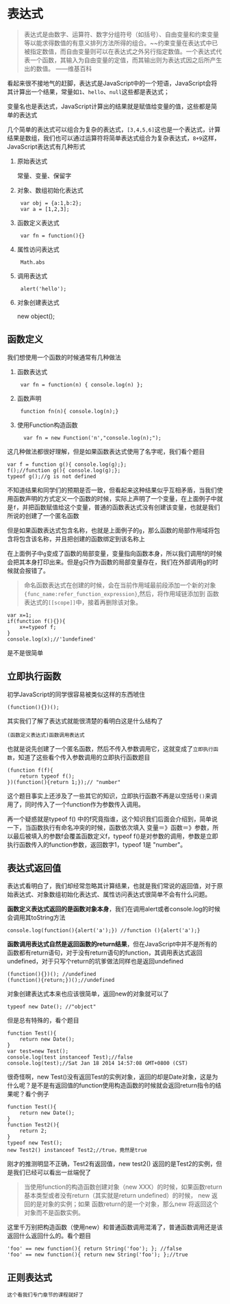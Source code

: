 # 表达式

> 表达式是由数字、运算符、数字分组符号（如括号）、自由变量和约束变量等以能求得数值的有意义排列方法所得的组合。~~约束变量在表达式中已被指定数值，而自由变量则可以在表达式之外另行指定数值。一个表达式代表一个函数，其输入为自由变量的定值，而其输出则为表达式因之后所产生出的数值。 ——维基百科

看起来很不接地气的赶脚，表达式是JavaScript中的一个短语，JavaScript会将其计算出一个结果，常量如`1`、`hello`、`null`这些都是表达式；

变量名也是表达式，JavaScript计算出的结果就是赋值给变量的值，这些都是简单的表达式

几个简单的表达式可以组合为复杂的表达式，`[3,4,5,6]`这也是一个表达式，计算结果是数组，我们也可以通过运算符将简单表达式组合为复杂表达式，`8+9`这样，JavaScript表达式有几种形式

1.  原始表达式

    常量、变量、保留字

2.  对象、数组初始化表达式

    ```
     var obj = {a:1,b:2};
     var a = [1,2,3];

    ```

3.  函数定义表达式

    ```
     var fn = function(){}

    ```

4.  属性访问表达式

    ```
     Math.abs

    ```

5.  调用表达式

    ```
     alert('hello');

    ```

6.  对象创建表达式

    new object();

## 函数定义

我们想使用一个函数的时候通常有几种做法

1.  函数表达式

    ```
     var fn = function(n) { console.log(n) };

    ```

2.  函数声明

    ```
     function fn(n){ console.log(n);}

    ```

3.  使用Function构造函数

    ```
      var fn = new Function('n',"console.log(n);");

    ```

这几种做法都很好理解，但是如果函数表达式使用了名字呢，我们看个题目

```
var f = function g(){ console.log(g);};
f();//function g(){ console.log(g);};
typeof g();//g is not defined

```

不知道结果和同学们的预期是否一致，但看起来这种结果似乎互相矛盾，当我们使用函数声明的方式定义一个函数的时候，实际上声明了一个变量，在上面例子中就是`f`，并把函数赋值给这个变量，普通的函数表达式没有创建该变量，也就是我们所说的创建了一个匿名函数

但是如果函数表达式包含名称，也就是上面例子的`g`，那么函数的局部作用域将包含将包含该名称，并且把创建的函数绑定到该名称上

在上面例子中`g`变成了函数的局部变量，变量指向函数本身，所以我们调用f的时候会把其本身打印出来。但是g只作为函数的局部变量存在，我们在外部调用g的时候就会报错了。

> 命名函数表达式在创建的时候，会在当前作用域最前段添加一个新的对象`{func_name:refer_function_expression}`,然后，将作用域链添加到 函数表达式的`[[scope]]`中，接着再删除该对象。

```
var x=1;
if(function f(){}){
    x+=typeof f;
}
console.log(x);//'1undefined'

```

是不是很简单

## 立即执行函数

初学JavaScript的同学很容易被类似这样的东西唬住

```
(function(){})();

```

其实我们了解了表达式就能很清楚的看明白这是什么结构了

```
(函数定义表达式)函数调用表达式

```

也就是说先创建了一个匿名函数，然后不传入参数调用它，这就变成了`立即执行函数`，知道了这些看个传入参数调用的立即执行函数题目

```
(function f(f){
    return typeof f();
})(function(){return 1;});// "number"

```

这个题目事实上还涉及了一些其它的知识，立即执行函数不再是以空括号`()`来调用了，同时传入了一个function作为参数传入调用。

再一个疑惑就是typeof f() 中的f究竟指谁，这个知识我们后面会介绍到，简单说一下，当函数执行有命名冲突的时候，函数依次填入 变量＝》函数＝》参数，所以最后被填入的参数f会覆盖函数定义f，typeof f()是对参数的调用，参数是立即执行函数传入的function参数，返回数字1，typeof 1是 "number"。

## 表达式返回值

表达式看明白了，我们却经常忽略其计算结果，也就是我们常说的返回值，对于原始表达式、对象数组初始化表达式、属性访问表达式很简单不会有什么问题。

**函数定义表达式返回的是函数对象本身**，我们在调用alert或者console.log的时候会调用其toString方法

```
console.log(function(){alert('a');}) //function (){alert('a');}

```

**函数调用表达式自然是返回函数的return结果**，但在JavaScript中并不是所有的函数都有return语句，对于没有return语句的function，其调用表达式返回undefined，对于只写个return的坑爹做法同样也是返回undefined

```
(function(){})(); //undefined
(function(){return;})();//undefined

```

对象创建表达式本来也应该很简单，返回new的对象就可以了

```
typeof new Date(); //"object"

```

但是总有特殊的，看个题目

```
function Test(){
    return new Date();
}
var test=new Test();
console.log(test instanceof Test);//false
console.log(test);//Sat Jan 18 2014 14:57:08 GMT+0800 (CST) 

```

很奇怪啊，new Test()没有返回Test的实例对象，返回的却是Date对象，这是为什么呢？是不是有返回值的function使用构造函数的时候就会返回return指令的结果呢？看个例子

```
function Test(){
    return new Date();
}
function Test2(){
    return 2;
}
typeof new Test();
new Test2() instanceof Test2;//true，竟然是true

```

刚才的推测明显不正确，Test2有返回值，new test2() 返回的是Test2的实例，但是我们已经可以看出一丝端倪了

> 当使用function的构造函数创建对象（new XXX）的时候，如果函数return基本类型或者没有return（其实就是return undefined）的时候， new 返回的是对象的实例；如果 函数return的是一个对象，那么new 将返回这个对象而不是函数实例。

这里千万别把构造函数（使用new）和普通函数调用混淆了，普通函数调用还是该返回什么返回什么的。看个题目

```
'foo' == new function(){ return String('foo'); }; //false
'foo' == new function(){ return new String('foo'); };//true

```

## 正则表达式

```
这个看我们专门章节的课程就好了

```